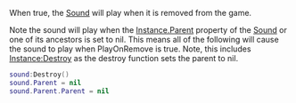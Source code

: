 When true, the [Sound](https://developer.roblox.com/en-us/api-reference/class/Sound) will play when it is removed from the game.

Note the sound will play when the [Instance.Parent](https://developer.roblox.com/en-us/api-reference/property/Instance/Parent) property of the [Sound](https://developer.roblox.com/en-us/api-reference/class/Sound) or one of its ancestors is set to nil. This means all of the following will cause the sound to play when PlayOnRemove is true. Note, this includes [Instance:Destroy](https://developer.roblox.com/en-us/api-reference/function/Instance/Destroy) as the destroy function sets the parent to nil.

```lua
sound:Destroy()
sound.Parent = nil
sound.Parent.Parent = nil
```